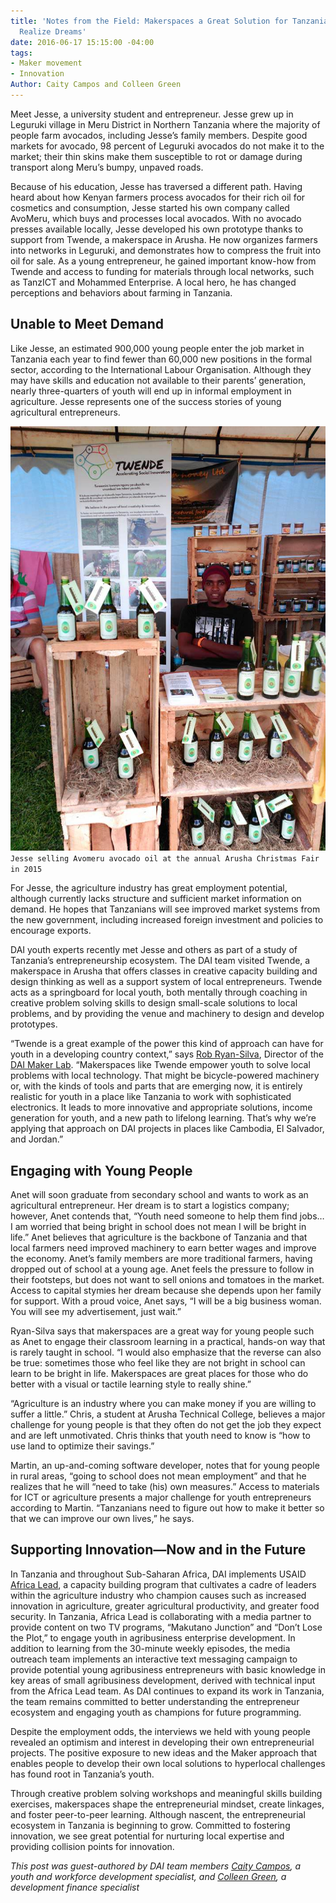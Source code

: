```yaml
---
title: 'Notes from the Field: Makerspaces a Great Solution for Tanzanian Youth to
  Realize Dreams'
date: 2016-06-17 15:15:00 -04:00
tags:
- Maker movement
- Innovation
Author: Caity Campos and Colleen Green
---
```


Meet Jesse, a university student and entrepreneur. Jesse grew up in Leguruki village in Meru District in Northern Tanzania where the majority of people farm avocados, including Jesse’s family members. Despite good markets for avocado, 98 percent of Leguruki avocados do not make it to the market; their thin skins make them susceptible to rot or damage during transport along Meru’s bumpy, unpaved roads.

<!--more-->

Because of his education, Jesse has traversed a different path. Having heard about how Kenyan farmers process avocados for their rich oil for cosmetics and consumption, Jesse started his own company called AvoMeru, which buys and processes local avocados. With no avocado presses available locally, Jesse developed his own prototype thanks to support from Twende, a makerspace in Arusha. He now organizes farmers into networks in Leguruki, and demonstrates how to compress the fruit into oil for sale. As a young entrepreneur, he gained important know-how from Twende and access to funding for materials through local networks, such as TanzICT and Mohammed Enterprise. A local hero, he has changed perceptions and behaviors about farming in Tanzania.

## Unable to Meet Demand

Like Jesse, an estimated 900,000 young people enter the job market in Tanzania each year to find fewer than 60,000 new positions in the formal sector, according to the International Labour Organisation. Although they may have skills and education not available to their parents’ generation, nearly three-quarters of youth will end up in informal employment in agriculture. Jesse represents one of the success stories of young agricultural entrepreneurs.

![avomeru_christmasfair.jpg](/uploads/avomeru_christmasfair.jpg)
`Jesse selling Avomeru avocado oil at the annual Arusha Christmas Fair in 2015`

For Jesse, the agriculture industry has great employment potential, although currently lacks structure and sufficient market information on demand. He hopes that Tanzanians will see improved market systems from the new government, including increased foreign investment and policies to encourage exports.

DAI youth experts recently met Jesse and others as part of a study of Tanzania’s entrepreneurship ecosystem. The DAI team visited Twende, a makerspace in Arusha that offers classes in creative capacity building and design thinking as well as a support system of local entrepreneurs. Twende acts as a springboard for local youth, both mentally through coaching in creative problem solving skills to design small-scale solutions to local problems, and by providing the venue and machinery to design and develop prototypes.

“Twende is a great example of the power this kind of approach can have for youth in a developing country context,” says [Rob Ryan-Silva](http://dai.com/who-we-are/our-team/robert-ryan-silva), Director of the [DAI Maker Lab](http://dai.com/our-work/solutions/dai-maker-lab). “Makerspaces like Twende empower youth to solve local problems with local technology. That might be bicycle-powered machinery or, with the kinds of tools and parts that are emerging now, it is entirely realistic for youth in a place like Tanzania to work with sophisticated electronics. It leads to more innovative and appropriate solutions, income generation for youth, and a new path to lifelong learning. That’s why we’re applying that approach on DAI projects in places like Cambodia, El Salvador, and Jordan.”

## Engaging with Young People

Anet will soon graduate from secondary school and wants to work as an agricultural entrepreneur. Her dream is to start a logistics company; however, Anet contends that, “Youth need someone to help them find jobs… I am worried that being bright in school does not mean I will be bright in life.” Anet believes that agriculture is the backbone of Tanzania and that local farmers need improved machinery to earn better wages and improve the economy. Anet’s family members are more traditional farmers, having dropped out of school at a young age. Anet feels the pressure to follow in their footsteps, but does not want to sell onions and tomatoes in the market. Access to capital stymies her dream because she depends upon her family for support. With a proud voice, Anet says, “I will be a big business woman. You will see my advertisement, just wait.”

Ryan-Silva says that makerspaces are a great way for young people such as Anet to engage their classroom learning in a practical, hands-on way that is rarely taught in school. “I would also emphasize that the reverse can also be true: sometimes those who feel like they are not bright in school can learn to be bright in life. Makerspaces are great places for those who do better with a visual or tactile learning style to really shine.”

“Agriculture is an industry where you can make money if you are willing to suffer a little.” Chris, a student at Arusha Technical College, believes a major challenge for young people is that they often do not get the job they expect and are left unmotivated. Chris thinks that youth need to know is “how to use land to optimize their savings.”

Martin, an up-and-coming software developer, notes that for young people in rural areas, “going to school does not mean employment” and that he realizes that he will “need to take (his) own measures.” Access to materials for ICT or agriculture presents a major challenge for youth entrepreneurs according to Martin. “Tanzanians need to figure out how to make it better so that we can improve our own lives,” he says.

## Supporting Innovation—Now and in the Future

In Tanzania and throughout Sub-Saharan Africa, DAI implements USAID [Africa Lead](http://dai.com/our-work/projects/africa%E2%80%94africa-lead-ii), a capacity building program that cultivates a cadre of leaders within the agriculture industry who champion causes such as increased innovation in agriculture, greater agricultural productivity, and greater food security. In Tanzania, Africa Lead is collaborating with a media partner to provide content on two TV programs, “Makutano Junction” and “Don’t Lose the Plot,” to engage youth in agribusiness enterprise development. In addition to learning from the 30-minute weekly episodes, the media outreach team implements an interactive text messaging campaign to provide potential young agribusiness entrepreneurs with basic knowledge in key areas of small agribusiness development, derived with technical input from the Africa Lead team. As DAI continues to expand its work in Tanzania, the team remains committed to better understanding the entrepreneur ecosystem and engaging youth as champions for future programming.

Despite the employment odds, the interviews we held with young people revealed an optimism and interest in developing their own entrepreneurial projects. The positive exposure to new ideas and the Maker approach that enables people to develop their own local solutions to hyperlocal challenges has found root in Tanzania’s youth.

Through creative problem solving workshops and meaningful skills building exercises, makerspaces shape the entrepreneurial mindset, create linkages, and foster peer-to-peer learning. Although nascent, the entrepreneurial ecosystem in Tanzania is beginning to grow. Committed to fostering innovation, we see great potential for nurturing local expertise and providing collision points for innovation.

<aside><em>This post was guest-authored by DAI team members <a href="https://www.linkedin.com/in/caity-campos-32235064?authType=NAME_SEARCH&authToken=19_W&locale=en_US&trk=tyah&trkInfo=clickedVertical%3Amynetwork%2CclickedEntityId%3A227785418%2CauthType%3ANAME_SEARCH%2Cidx%3A1-1-1%2CtarId%3A1466454127582%2Ctas%3Acaity%20cam">Caity Campos</a>, a youth and workforce development specialist, and <a href="https://www.linkedin.com/in/colleen-green-6170081?authType=NAME_SEARCH&authToken=tmi-&locale=en_US&trk=tyah&trkInfo=clickedVertical%3Amynetwork%2CclickedEntityId%3A3000691%2CauthType%3ANAME_SEARCH%2Cidx%3A1-1-1%2CtarId%3A1466454153170%2Ctas%3Acolleen%20green">Colleen Green</a>, a development finance specialist</em></aside>
